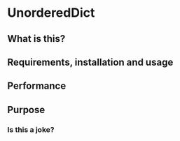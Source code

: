 # UnorderedDict

## What is this?

## Requirements, installation and usage

## Performance

## Purpose

### Is this a joke?
